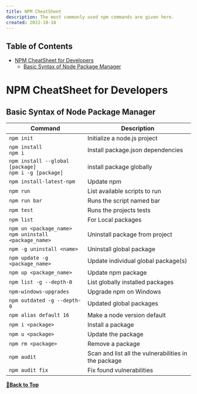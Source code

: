 ```yaml
---
title: NPM CheatSheet
description: The most commonly used npm commands are given here.
created: 2022-10-18
---
```


## Table of Contents

- [NPM CheatSheet for Developers](#npm-cheatsheet-for-developers)
  - [Basic Syntax of Node Package Manager](#basic-syntax-of-node-package-manager)

# NPM CheatSheet for Developers

## Basic Syntax of Node Package Manager

| Command                         | Description                         |
| ------------------------------- | ----------------------------------- |
| `npm init`                      | Initialize a node.js project        |
| `npm install`  <br />  `npm i`  | Install package.json dependencies   |
| `npm install --global [package]` <br /> `npm i -g [package]` | install package globally           |
| `npm install-latest-npm`        | Update npm                          |
| `npm run`                       | List available scripts to run       |
| `npm run bar`                   | Runs the script named bar           |
| `npm test`                      | Runs the projects tests             |
| `npm list`                      | For Local packages                  |
| `npm un <package_name> `  <br /> `npm uninstall <package_name>`       | Uninstall package from project |
| `npm -g uninstall <name> `      | Uninstall global package            |
| `npm update -g <package_name> ` | Update individual global package(s) |
| `npm up <package_name>`         | Update npm package                  |
| `npm list -g --depth-0`         | List globally installed packages    |
| `npm-windows-upgrades`          | Upgrade npm on Windows              |
| `npm outdated -g --depth-0`     | Updated global packages             |
| `npm alias default 16`          | Make a node version default         |
| `npm i <package>`               | Install a package                   |
| `npm u <package>`               | Update the package                  |
| `npm rm <package>`              | Remove a package                    |
| `npm audit`                     | Scan and list all the vulnerabilities in the package |
| `npm audit fix`                 | Fix found vulnerabilities        |

**[🔼Back to Top](#table-of-contents)**
